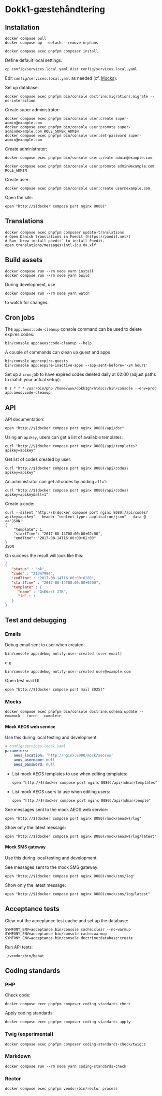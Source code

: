 # Dokk1-gæstehåndtering

## Installation

```shell
docker compose pull
docker compose up --detach --remove-orphans
```

```shell
docker compose exec phpfpm composer install
```

Define default local settings:

``` shell
cp config/services.local.yaml.dist config/services.local.yaml
```

Edit `config/services.local.yaml` as needed (cf. [Mocks](#mocks)).

Set up database:

```shell
docker compose exec phpfpm bin/console doctrine:migrations:migrate --no-interaction
```

Create super administrator:

```shell
docker compose exec phpfpm bin/console user:create super-admin@example.com
docker compose exec phpfpm bin/console user:promote super-admin@example.com ROLE_SUPER_ADMIN
docker compose exec phpfpm bin/console user:set-password super-admin@example.com
```

Create administrator:

```shell
docker compose exec phpfpm bin/console user:create admin@example.com
```

```shell
docker compose exec phpfpm bin/console user:promote admin@example.com ROLE_ADMIN
```

Create user:

```shell
docker compose exec phpfpm bin/console user:create user@example.com
```

Open the site:

```shell
open "http://$(docker compose port nginx 8080)"
```

## Translations

```shell
docker compose exec phpfpm composer update-translations
# Open Danish translations in Poedit (https://poedit.net/)
# Run `brew install poedit` to install Poedit.
open translations/messages+intl-icu.da.xlf
```


## Build assets

```shell
docker compose run --rm node yarn install
docker compose run --rm node yarn build
```

During development, use

```shell
docker compose run --rm node yarn watch
```

to watch for changes.

## Cron jobs

The `app:aeos:code-cleanup` console command can be used to delete expires codes:

```shell
bin/console app:aeos:code-cleanup --help
```

A couple of commands can clean up guest and apps

```shell
bin/console app:expire-guests
bin/console app:expire-inactive-apps --app-sent-before='-24 hours'
```

Set up a `cron` job to have expired codes deleted daily at 02:00
(adjust paths to match your actual setup):

```shell
0 2 * * * /usr/bin/php /home/www/dokk1gh/htdocs/bin/console --env=prod app:aeos:code-cleanup
```

## API

API documentation:

```shell
open "http://$(docker compose port nginx 8080)/api/doc"
```

Using an `apikey`, users can get a list of available templates:

```shell
curl "http://$(docker compose port nginx 8080)/api/templates?apikey=apikey"
```

Get list of codes created by user:

```shell
curl "http://$(docker compose port nginx 8080)/api/codes?apikey=apikey"
```

An administrator can get all codes by adding `all=1`:

```shell
curl "http://$(docker compose port nginx 8080)/api/codes?apikey=apikey&all=1"
```

Create a code:

```shell
curl --silent "http://$(docker compose port nginx 8080)/api/codes?apikey=apikey" --header "content-type: application/json" --data @- <<'JSON'
{
    "template": 1,
    "startTime": "2017-08-14T08:00:00+02:00",
    "endTime": "2017-08-14T16:00:00+02:00"
}
JSON
```

On success the result will look like this:

```json
{
   "status" : "ok",
   "code" : "21347994",
   "endTime" : "2017-08-14T16:00:00+0200",
   "startTime" : "2017-08-14T08:00:00+0200",
   "template" : {
      "name" : "G<E6>st ITK",
      "id" : 1
   }
}
```

## Test and debugging

### Emails

Debug email sent to user when created:

```shell
bin/console app:debug notify-user-created [user email]
```

e.g.

```shell
bin/console app:debug notify-user-created user@example.com
```

Open test mail UI:

``` shell
open "http://$(docker compose port mail 8025)"
```

### Mocks

```shell
docker compose exec phpfpm bin/console doctrine:schema:update --em=mock --force --complete
```

#### Mock AEOS web service

Use this during local testing and development.

```yaml
# config/services.local.yaml
parameters:
    aeos_location: 'http://nginx:8080/mock/aeosws'
    aeos_username: null
    aeos_password: null
```

* List mock AEOS templates to use when editing templates:

  ```shell
  open "http://$(docker compose port nginx 8080)/api/admin/templates"
  ```

* List mock AEOS users to use when editing users:

  ```shell
  open "http://$(docker compose port nginx 8080)/api/admin/people"
  ```

See messages sent to the mock AEOS web service:

```shell
open "http://$(docker compose port nginx 8080)/mock/aeosws/log"
```

Show only the latest message:

```shell
open "http://$(docker compose port nginx 8080)/mock/aeosws/log/latest"
```

#### Mock SMS gateway

Use this during local testing and development.

See messages sent to the mock SMS gateway:

```shell
open "http://$(docker compose port nginx 8080)/mock/sms/log"
```

Show only the latest message:

```shell
open "http://$(docker compose port nginx 8080)/mock/sms/log/latest"
```

## Acceptance tests

Clear out the acceptance test cache and set up the database:

```shell
SYMFONY_ENV=acceptance bin/console cache:clear --no-warmup
SYMFONY_ENV=acceptance bin/console cache:warmup
SYMFONY_ENV=acceptance bin/console doctrine:database:create
```

Run API tests:

```shell
./vendor/bin/behat
```

## Coding standards

### PHP

Check code:

```shell
docker compose exec phpfpm composer coding-standards-check
```

Apply coding standards:

```shell
docker compose exec phpfpm composer coding-standards-apply
```

### Twig (experimental)

```shell
docker compose exec phpfpm composer coding-standards-check/twigcs
```

### Markdown

```shell
docker compose run --rm node yarn coding-standards-check
```

### Rector

```shell
docker compose exec phpfpm vendor/bin/rector process
```
